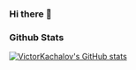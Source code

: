 ### Hi there 👋

### Github Stats

[![VictorKachalov's GitHub stats](https://github-readme-stats.vercel.app/api?username=VictorKachalov)](https://github.com/VictorKachalov/github-readme-stats)
